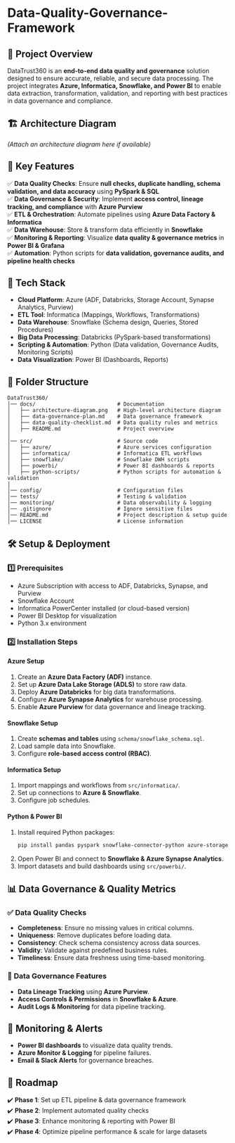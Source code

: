 # Data-Quality-Governance-Framework

## 📌 Project Overview
DataTrust360 is an **end-to-end data quality and governance** solution designed to ensure accurate, reliable, and secure data processing. The project integrates **Azure, Informatica, Snowflake, and Power BI** to enable data extraction, transformation, validation, and reporting with best practices in data governance and compliance.

## 🏗️ Architecture Diagram
*(Attach an architecture diagram here if available)*

## 🎯 Key Features
✅ **Data Quality Checks**: Ensure **null checks, duplicate handling, schema validation, and data accuracy** using **PySpark & SQL**  
✅ **Data Governance & Security**: Implement **access control, lineage tracking, and compliance** with **Azure Purview**  
✅ **ETL & Orchestration**: Automate pipelines using **Azure Data Factory & Informatica**  
✅ **Data Warehouse**: Store & transform data efficiently in **Snowflake**  
✅ **Monitoring & Reporting**: Visualize **data quality & governance metrics** in **Power BI & Grafana**  
✅ **Automation**: Python scripts for **data validation, governance audits, and pipeline health checks**  

## 🚀 Tech Stack
- **Cloud Platform**: Azure (ADF, Databricks, Storage Account, Synapse Analytics, Purview)
- **ETL Tool**: Informatica (Mappings, Workflows, Transformations)
- **Data Warehouse**: Snowflake (Schema design, Queries, Stored Procedures)
- **Big Data Processing**: Databricks (PySpark-based transformations)
- **Scripting & Automation**: Python (Data validation, Governance Audits, Monitoring Scripts)
- **Data Visualization**: Power BI (Dashboards, Reports)

## 📂 Folder Structure
```
DataTrust360/
│── docs/                          # Documentation
│   ├── architecture-diagram.png   # High-level architecture diagram
│   ├── data-governance-plan.md    # Data governance framework
│   ├── data-quality-checklist.md  # Data quality rules and metrics
│   ├── README.md                  # Project overview
│
│── src/                           # Source code
│   ├── azure/                     # Azure services configuration
│   ├── informatica/               # Informatica ETL workflows
│   ├── snowflake/                 # Snowflake DWH scripts
│   ├── powerbi/                   # Power BI dashboards & reports
│   ├── python-scripts/            # Python scripts for automation & validation
│
│── config/                        # Configuration files
│── tests/                         # Testing & validation
│── monitoring/                    # Data observability & logging
│── .gitignore                     # Ignore sensitive files
│── README.md                      # Project description & setup guide
│── LICENSE                        # License information
```

## 🛠️ Setup & Deployment
### **1️⃣ Prerequisites**
- Azure Subscription with access to ADF, Databricks, Synapse, and Purview
- Snowflake Account
- Informatica PowerCenter installed (or cloud-based version)
- Power BI Desktop for visualization
- Python 3.x environment

### **2️⃣ Installation Steps**
#### **Azure Setup**
1. Create an **Azure Data Factory (ADF)** instance.
2. Set up **Azure Data Lake Storage (ADLS)** to store raw data.
3. Deploy **Azure Databricks** for big data transformations.
4. Configure **Azure Synapse Analytics** for warehouse processing.
5. Enable **Azure Purview** for data governance and lineage tracking.

#### **Snowflake Setup**
1. Create **schemas and tables** using `schema/snowflake_schema.sql`.
2. Load sample data into Snowflake.
3. Configure **role-based access control (RBAC)**.

#### **Informatica Setup**
1. Import mappings and workflows from `src/informatica/`.
2. Set up connections to **Azure & Snowflake**.
3. Configure job schedules.

#### **Python & Power BI**
1. Install required Python packages:
   ```sh
   pip install pandas pyspark snowflake-connector-python azure-storage-blob
   ```
2. Open Power BI and connect to **Snowflake & Azure Synapse Analytics**.
3. Import datasets and build dashboards using `src/powerbi/`.

## 📊 Data Governance & Quality Metrics
### ✅ **Data Quality Checks**
- **Completeness**: Ensure no missing values in critical columns.
- **Uniqueness**: Remove duplicates before loading data.
- **Consistency**: Check schema consistency across data sources.
- **Validity**: Validate against predefined business rules.
- **Timeliness**: Ensure data freshness using time-based monitoring.

### 🔐 **Data Governance Features**
- **Data Lineage Tracking** using **Azure Purview**.
- **Access Controls & Permissions** in **Snowflake & Azure**.
- **Audit Logs & Monitoring** for data pipeline tracking.

## 🚦 Monitoring & Alerts
- **Power BI dashboards** to visualize data quality trends.
- **Azure Monitor & Logging** for pipeline failures.
- **Email & Slack Alerts** for governance breaches.

## 📅 Roadmap
✔️ **Phase 1**: Set up ETL pipeline & data governance framework  
✔️ **Phase 2**: Implement automated quality checks  
✔️ **Phase 3**: Enhance monitoring & reporting with Power BI  
✔️ **Phase 4**: Optimize pipeline performance & scale for large datasets  




